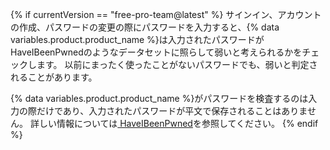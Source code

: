 {% if currentVersion == "free-pro-team@latest" %}
サインイン、アカウントの作成、パスワードの変更の際にパスワードを入力すると、{% data variables.product.product_name %}は入力されたパスワードがHaveIBeenPwnedのようなデータセットに照らして弱いと考えられるかをチェックします。 以前にまったく使ったことがないパスワードでも、弱いと判定されることがあります。

{% data variables.product.product_name %}がパスワードを検査するのは入力の際だけであり、入力されたパスワードが平文で保存されることはありません。 詳しい情報については[ HaveIBeenPwned](https://haveibeenpwned.com/)を参照してください。
{% endif %}
